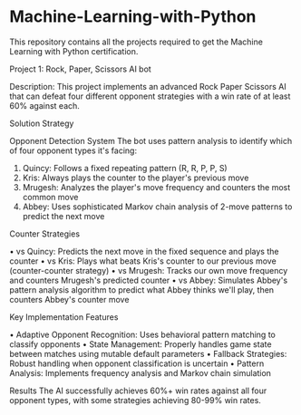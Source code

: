 # Machine-Learning-with-Python

This repository contains all the projects required to get the Machine Learning with Python certification.

Project 1: Rock, Paper, Scissors AI bot

Description:
This project implements an advanced Rock Paper Scissors AI that can defeat four different opponent strategies with a win rate of at least 60% against each.

Solution Strategy

Opponent Detection System
The bot uses pattern analysis to identify which of four opponent types it's facing:

1. Quincy: Follows a fixed repeating pattern (R, R, P, P, S)
2. Kris: Always plays the counter to the player's previous move
3. Mrugesh: Analyzes the player's move frequency and counters the most common move
4. Abbey: Uses sophisticated Markov chain analysis of 2-move patterns to predict the next move

Counter Strategies

•  vs Quincy: Predicts the next move in the fixed sequence and plays the counter
•  vs Kris: Plays what beats Kris's counter to our previous move (counter-counter strategy)
•  vs Mrugesh: Tracks our own move frequency and counters Mrugesh's predicted counter
•  vs Abbey: Simulates Abbey's pattern analysis algorithm to predict what Abbey thinks we'll play, then counters Abbey's counter move

Key Implementation Features

•  Adaptive Opponent Recognition: Uses behavioral pattern matching to classify opponents
•  State Management: Properly handles game state between matches using mutable default parameters
•  Fallback Strategies: Robust handling when opponent classification is uncertain
•  Pattern Analysis: Implements frequency analysis and Markov chain simulation

Results
The AI successfully achieves 60%+ win rates against all four opponent types, with some strategies achieving 80-99% win rates.
